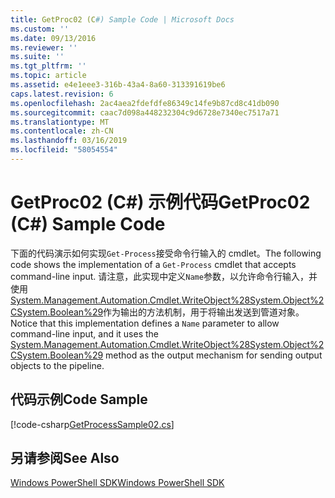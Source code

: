 ```yaml
---
title: GetProc02 (C#) Sample Code | Microsoft Docs
ms.custom: ''
ms.date: 09/13/2016
ms.reviewer: ''
ms.suite: ''
ms.tgt_pltfrm: ''
ms.topic: article
ms.assetid: e4e1eee3-316b-43a4-8a60-313391619be6
caps.latest.revision: 6
ms.openlocfilehash: 2ac4aea2fdefdfe86349c14fe9b87cd8c41db090
ms.sourcegitcommit: caac7d098a448232304c9d6728e7340ec7517a71
ms.translationtype: MT
ms.contentlocale: zh-CN
ms.lasthandoff: 03/16/2019
ms.locfileid: "58054554"
---
```

# <a name="getproc02-c-sample-code"></a><span data-ttu-id="a1b93-102">GetProc02 (C#) 示例代码</span><span class="sxs-lookup"><span data-stu-id="a1b93-102">GetProc02 (C#) Sample Code</span></span>

<span data-ttu-id="a1b93-103">下面的代码演示如何实现`Get-Process`接受命令行输入的 cmdlet。</span><span class="sxs-lookup"><span data-stu-id="a1b93-103">The following code shows the implementation of a `Get-Process` cmdlet that accepts command-line input.</span></span> <span data-ttu-id="a1b93-104">请注意，此实现中定义`Name`参数，以允许命令行输入，并使用[System.Management.Automation.Cmdlet.WriteObject%28System.Object%2CSystem.Boolean%29](/dotnet/api/System.Management.Automation.Cmdlet.WriteObject%28System.Object%2CSystem.Boolean%29)作为输出的方法机制，用于将输出发送到管道对象。</span><span class="sxs-lookup"><span data-stu-id="a1b93-104">Notice that this implementation defines a `Name` parameter to allow command-line input, and it uses the [System.Management.Automation.Cmdlet.WriteObject%28System.Object%2CSystem.Boolean%29](/dotnet/api/System.Management.Automation.Cmdlet.WriteObject%28System.Object%2CSystem.Boolean%29) method as the output mechanism for sending output objects to the pipeline.</span></span>

## <a name="code-sample"></a><span data-ttu-id="a1b93-105">代码示例</span><span class="sxs-lookup"><span data-stu-id="a1b93-105">Code Sample</span></span>

[!code-csharp[GetProcessSample02.cs](../../powershell-sdk-samples/SDK-2.0/csharp/GetProcessSample02/GetProcessSample02.cs#L11-L76 "GetProcessSample02.cs")]

## <a name="see-also"></a><span data-ttu-id="a1b93-106">另请参阅</span><span class="sxs-lookup"><span data-stu-id="a1b93-106">See Also</span></span>

[<span data-ttu-id="a1b93-107">Windows PowerShell SDK</span><span class="sxs-lookup"><span data-stu-id="a1b93-107">Windows PowerShell SDK</span></span>](../windows-powershell-reference.md)